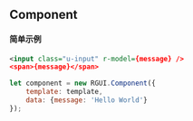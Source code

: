 ## Component

#### 简单示例

<div class="m-example"></div>

```xml
<input class="u-input" r-model={message} />
<span>{message}</span>
```

```javascript
let component = new RGUI.Component({
    template: template,
    data: {message: 'Hello World'}
});
```
